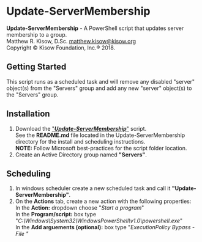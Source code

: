# Update-ServerMembership
**Update-ServerMembership** - A PowerShell script that updates server membership to a group.  
Matthew R. Kisow, D.Sc. <matthew.kisow@kisow.org>  
Copyright &copy; Kisow Foundation, Inc.&reg; 2018.  

## Getting Started
This script runs as a scheduled task and will remove any disabled "server" object(s) from the "Servers" group and add any new "server" object(s) to the "Servers" group.

## Installation
1. Download the ["_**Update-ServerMembership**_"](https://github.com/DoctorKisow/Update-ServerMembership.git) script.  
   See the **README.md** file located in the Update-ServerMembership directory for the install and scheduling instructions.    
   **NOTE:** Follow Microsoft best-practices for the script folder location.  
2. Create an Active Directory group named **"Servers"**.

## Scheduling
1. In windows scheduler create a new scheduled task and call it **"Update-ServerMembership"**.  
2. On the **Actions** tab, create a new action with the following properties:  
   In the **Action:** dropdown choose "_Start a program_"  
   In the **Program/script:** box type "_C:\Windows\System32\WindowsPowerShell\v1.0\powershell.exe_"  
   In the **Add arguements (optional):** box type "_ExecutionPolicy Bypass -File "_<script location>_\Update-ServerMembership.ps1"_"  
     **NOTE:** Yes the "_<script location>_" can be a UNC path and should be enclosed with punctuation.  
3. On the **Triggers** tab, create a new trigger with the following properties:  
   In the **Begin the task:** dropdown choose "_On a schedule_"  
   Choose the **One time** radio button then select _<any date>_ and _<any time>_.  
     **NOTE:** Figuratively _<any date>_ and _<any time>_.
   Select the **Repeat task every:** check box and manually enter "_8 hours_" for the repeat time.  
   Choose "_indefinately_" from the **for a duration of:** drop-down.
         
## License
License (GPL v3.0)

This program is free software: you can redistribute it and/or modify it under the terms of the GNU General Public License as published by the Free Software Foundation, either version 3 of the License, or (at your option) any later version.

This program is distributed in the hope that it will be useful, but WITHOUT ANY WARRANTY; without even the implied warranty of MERCHANTABILITY or FITNESS FOR A PARTICULAR PURPOSE.  See the GNU General Public License for more details.

You should have received a copy of the GNU General Public License along with this program.  If not, see <http://www.gnu.org/licenses/>.

